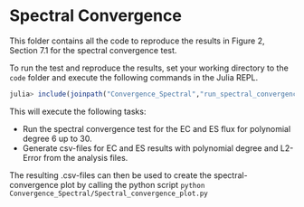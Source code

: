 # Spectral Convergence

This folder contains all the code to reproduce the results in Figure 2, Section 7.1 for the spectral convergence test. 

To run the test and reproduce the results, set your working directory to the `code` folder and execute the following commands in the Julia REPL.
```julia
julia> include(joinpath("Convergence_Spectral","run_spectral_convergence_test.jl"))
```
This will execute the following tasks:
- Run the spectral convergence test for the EC and ES flux for polynomial degree 6 up to 30.
- Generate csv-files for EC and ES results with polynomial degree and L2-Error from the analysis files.

The resulting .csv-files can then be used to create the spectral-convergence plot by calling the python script `python Convergence_Spectral/Spectral_convergence_plot.py`
